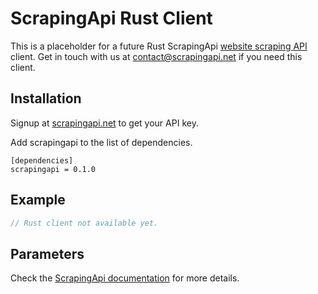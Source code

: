 # ScrapingApi Rust Client

This is a placeholder for a future Rust ScrapingApi [website scraping API](https://scrapingapi.net) client. 
Get in touch with us at [contact@scrapingapi.net](mailto:contact@scrapingapi.net) if you need this client.

## Installation

Signup at [scrapingapi.net](https://scrapingapi.net) to get your API key.

Add scrapingapi to the list of dependencies.
```
[dependencies]
scrapingapi = 0.1.0
```

## Example

```rust
// Rust client not available yet.
```

## Parameters

Check the [ScrapingApi documentation](https://scrapingapi.net/documentation) for more details.